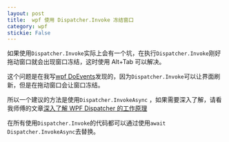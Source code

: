 ```yaml
---
layout: post
title:  wpf 使用 Dispatcher.Invoke 冻结窗口 
category: wpf 
stickie: False
---
```


如果使用`Dispatcher.Invoke`实际上会有一个坑，在执行`Dispatcher.Invoke`刚好拖动窗口就会出现窗口冻结，这时使用 Alt+Tab 可以解决。

<!--more-->
<div id="toc"></div>

<!-- csdn -->

<!-- 标签：wpf,性能优化 -->

这个问题是在我写[wpf DoEvents](https://lindexi.oschina.io/lindexi/post/wpf-DoEvents.html )发现的，因为`Dispatcher.Invoke`可以让界面刷新，但是在拖动窗口会让窗口冻结。

所以一个建议的方法是使用`Dispatcher.InvokeAsync` ，如果需要深入了解，请看我师傅的文章[深入了解 WPF Dispatcher 的工作原理](https://walterlv.github.io/post/dotnet/2017/09/26/dispatcher-invoke-async.html )

在所有使用`Dispatcher.Invoke`的代码都可以通过使用`await Dispatcher.InvokeAsync`去替换。


